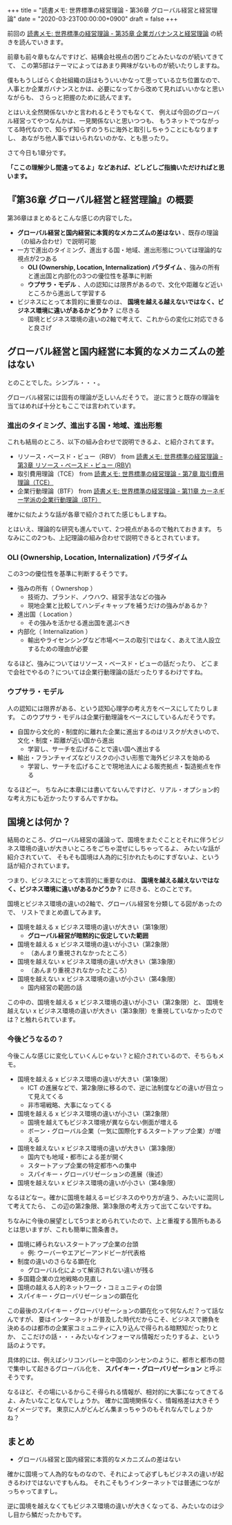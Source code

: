 +++
title = "読書メモ: 世界標準の経営理論 - 第36章 グローバル経営と経営理論"
date = "2020-03-23T00:00:00+0900"
draft = false
+++

前回の [読書メモ: 世界標準の経営理論 - 第35章 企業ガバナンスと経営理論](/biz/20200322/) の続きを読んでいきます。

前章も前々章もなんですけど、結構会社視点の困りごとみたいなのが続いてきてて、
この第5部はテーマによってはあまり興味がないものが続いたりしますね。

僕ももうしばらく会社組織の話はもういいかなって思っている立ち位置なので、
人事とか企業ガバナンスとかは、必要になってから改めて見ればいいかなと思いながらも、
さらっと把握のために読んでます。

とはいえ全然関係ないかと言われるとそうでもなくて、
例えば今回のグローバル経営ってやつなんかは、一見関係ないと思いつつも、
もうネットでつながってる時代なので、知らず知らずのうちに海外と取引しちゃうことにもなりますし、
あながち他人事ではいられないのかな、とも思ったり。

さて今日も1章分です。

**「ここの理解少し間違ってるよ」などあれば、どしどしご指摘いただければと思います。**



## 『第36章 グローバル経営と経営理論』の概要

第36章はまとめるとこんな感じの内容でした。

- **グローバル経営と国内経営に本質的なメカニズムの差はない** 、既存の理論（の組み合わせ）で説明可能
- 一方で進出のタイミング、進出する国・地域、進出形態については理論的な視点が2つある
    - **OLI (Ownership, Location, Internalization) パラダイム** 、強みの所有と進出国と内部化の3つの優位性を基準に判断
    - **ウプサラ・モデル** 、人の認知には限界があるので、文化や距離など近いところから進出して学習する
- ビジネスにとって本質的に重要なのは、 **国境を越える越えないではなく、ビジネス環境に違いがあるかどうか？** に尽きる
    - 国境とビジネス環境の違いの2軸で考えて、これからの変化に対応できると良さげ


## グローバル経営と国内経営に本質的なメカニズムの差はない

とのことでした。シンプル・・・。

グローバル経営には固有の理論が乏しいんだそうで。
逆に言うと既存の理論を当てはめれば十分ともここでは言われています。

### 進出のタイミング、進出する国・地域、進出形態

これも結局のところ、以下の組み合わせで説明できるよ、と紹介されてます。

- リソース・ベースド・ビュー（RBV） from [読書メモ: 世界標準の経営理論 - 第3章 リソース・ベースド・ビュー (RBV)](/biz/20200203/)
- 取引費用理論（TCE） from [読書メモ: 世界標準の経営理論 - 第7章 取引費用理論（TCE）](/biz/20200209/)
- 企業行動理論（BTF） from [読書メモ: 世界標準の経営理論 - 第11章 カーネギー学派の企業行動理論（BTF）](/biz/20200215/)

確かに似たような話が各章で紹介されてた感じもしますね。

とはいえ、理論的な研究も進んでいて、2つ視点があるので触れておきます。
ちなみにこの2つも、上記理論の組み合わせで説明できるとされています。

### OLI (Ownership, Location, Internalization) パラダイム

この3つの優位性を基準に判断するそうです。

- 強みの所有（ Ownershop ）
    - 技術力、ブランド、ノウハウ、経営手法などの強み
    - 現地企業と比較してハンディキャップを補うだけの強みがあるか？
- 進出国（ Location ）
    - その強みを活かせる進出国を選ぶべき
- 内部化（ Internalization ）
    - 輸出やライセンシングなど市場ベースの取引ではなく、あえて法人設立するための理由が必要

なるほど、強みについてはリソース・ベースド・ビューの話だったり、
どこまで会社でやるの？については企業行動理論の話だったりするわけですね。

### ウプサラ・モデル

人の認知には限界がある、という認知心理学の考え方をベースにしてたりします。
このウプサラ・モデルは企業行動理論をベースにしているんだそうです。

- 自国から文化的・制度的に離れた企業に進出するのはリスクが大きいので、文化・制度・距離が近い国から進出
    - 学習し、サーチを広げることで遠い国へ進出する
- 輸出・フランチャイズなどリスクの小さい形態で海外ビジネスを始める
    - 学習し、サーチを広げることで現地法人による販売拠点・製造拠点を作る

なるほどー。
ちなみに本章には書いてないんですけど、リアル・オプション的な考え方にも近かったりするんですかね。



## 国境とは何か？

結局のところ、グローバル経営の議論って、国境をまたぐこととそれに伴うビジネス環境の違いが大きいところをごちゃ混ぜにしちゃってるよ、
みたいな話が紹介されていて、
そもそも国境は人為的に引かれたものにすぎないよ、という話が紹介されています。

つまり、ビジネスにとって本質的に重要なのは、 **国境を越える越えないではなく、ビジネス環境に違いがあるかどうか？** に尽きる、とのことです。

国境とビジネス環境の違いの2軸で、グローバル経営を分類してる図があったので、
リストでまとめ直してみます。

- 国境を越える x ビジネス環境の違いが大きい（第1象限）
    - **グローバル経営が暗黙的に仮定していた範囲**
- 国境を越える x ビジネス環境の違いが小さい（第2象限）
    - （あんまり重視されなかったところ）
- 国境を越えない x ビジネス環境の違いが大きい（第3象限）
    - （あんまり重視されなかったところ）
- 国境を越えない x ビジネス環境の違いが小さい（第4象限）
    - 国内経営の範囲の話

この中の、国境を越える x ビジネス環境の違いが小さい（第2象限）と、
国境を越えない x ビジネス環境の違いが大きい（第3象限）を重視していなかったのでは？と触れられています。

### 今後どうなるの？

今後こんな感じに変化していくんじゃない？と紹介されているので、そちらもメモ。

- 国境を越える x ビジネス環境の違いが大きい（第1象限）
    - ICT の進展などで、第2象限に移るので、逆に法制度などの違いが目立って見えてくる
    - 非市場戦略、大事になってくる
- 国境を越える x ビジネス環境の違いが小さい（第2象限）
    - 国境を越えてもビジネス環境が異ならない側面が増える
    - ボーン・グローバル企業（一気に国際化するスタートアップ企業）が増える
- 国境を越えない x ビジネス環境の違いが大きい（第3象限）
    - 国内でも地域・都市による差が開く
    - スタートアップ企業の特定都市への集中
    - スパイキー・グローバリゼーションの進展（後述）
- 国境を越えない x ビジネス環境の違いが小さい（第4象限）

なるほどなー。確かに国境を越える＝ビジネスのやり方が違う、みたいに混同して考えてたら、
この辺の第2象限、第3象限の考え方って出てこないですね。

ちなみに今後の展望として5つまとめられていたので、上と重複する箇所もあるとは思いますが、これも簡単に箇条書き。

- 国境に縛られないスタートアップ企業の台頭
    - 例: ウーバーやエアビーアンドビーが代表格
- 制度の違いのさらなる顕在化
    - グローバル化によって解消されない違いが残る
- 多国籍企業の立地戦略の見直し
- 国境の越える人的ネットワーク・コミュニティの台頭
- スパイキー・グローバリゼーションの顕在化

この最後のスパイキー・グローバリゼーションの顕在化って何なんだ？って話なんですが、
要はインターネットが普及した時代だからこそ、ビジネスで勝負を決めるのは都市の企業家コミュニティに入り込んで得られる暗黙知だったりとか、
ここだけの話・・・みたいなインフォーマル情報だったりするよ、という話のようです。

具体的には、例えばシリコンバレーと中国のシンセンのように、都市と都市の間で集中して起きるグローバル化を、
**スパイキー・グローバリゼーション** と呼ぶそうです。

なるほど、その場にいるからこそ得られる情報が、相対的に大事になってきてるよ、みたいなことなんでしょうか。
確かに国境関係なく、情報格差は大きそうなイメージです。
東京に人がどんどん集まっちゃうのもそれなんでしょうかね？



## まとめ

- グローバル経営と国内経営に本質的なメカニズムの差はない

確かに国境って人為的なものなので、それによって必ずしもビジネスの違いが起きるわけではないですもんね。
それこそもうインターネットでは普通につながっちゃってますし。

逆に国境を越えなくてもビジネス環境の違いが大きくなってる、みたいなのは少し目から鱗だったかもです。